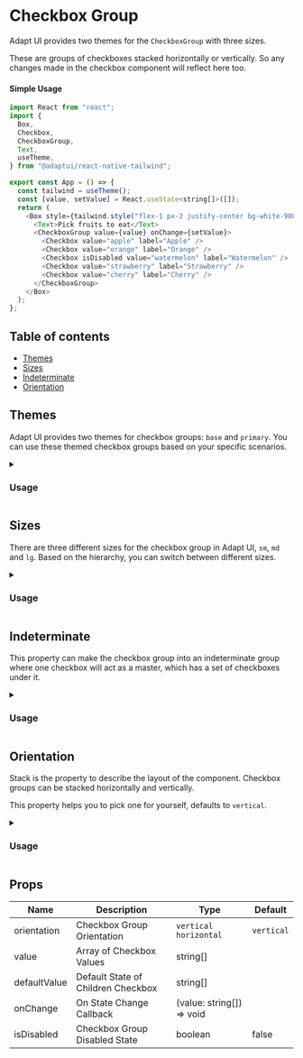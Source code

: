 # Checkbox Group

Adapt UI provides two themes for the `CheckboxGroup` with three sizes. 

These are groups of checkboxes stacked horizontally or vertically. 
So any changes made in the checkbox component will reflect here too.

#### Simple Usage

```js
import React from "react";
import {
  Box,
  Checkbox,
  CheckboxGroup,
  Text,
  useTheme,
} from "@adaptui/react-native-tailwind";

export const App = () => {
  const tailwind = useTheme();
  const [value, setValue] = React.useState<string[]>([]);
  return (
    <Box style={tailwind.style("flex-1 px-2 justify-center bg-white-900")}>
      <Text>Pick fruits to eat</Text>
      <CheckboxGroup value={value} onChange={setValue}>
        <Checkbox value="apple" label="Apple" />
        <Checkbox value="orange" label="Orange" />
        <Checkbox isDisabled value="watermelon" label="Watermelon" />
        <Checkbox value="strawberry" label="Strawberry" />
        <Checkbox value="cherry" label="Cherry" />
      </CheckboxGroup>
    </Box>
  );
};

```

## Table of contents

- [Themes](#themes)
- [Sizes](#sizes)
- [Indeterminate](#indeterminate)
- [Orientation](#orientation)


## Themes

Adapt UI provides two themes for checkbox groups: `base` and `primary`. 
You can use these themed checkbox groups based on your specific scenarios.

<details>

<summary>
  <h3>Usage</h3>
</summary>

```js
import { CheckboxGroup, useTheme } from "@adaptui/react-native-tailwind"
export default function App() { 
  const tailwind = useTheme();
  const [value, setValue] = React.useState<string[]>([]);

  return (
    <>
      <CheckboxGroup
        themeColor="primary"
        value={value}
        onChange={setValue}
      >
        <Checkbox value="artic" label="Artic" />
        <Checkbox value="national-parks" label="National Parks" />
        <Checkbox isDisabled value="camping" label="Camping" />
        <Checkbox value="beaches" label="Beaches" />
        <Checkbox value="caves" label="Caves" />
        <Checkbox value="farms" label="Farms" />
      </CheckboxGroup>
    </> 
  ) 
}
```
</details>

## Sizes

There are three different sizes for the checkbox group in Adapt UI, `sm`, `md` and `lg`. 
Based on the hierarchy, you can switch between different sizes.

<details>

<summary>
  <h3>Usage</h3>
</summary>

```js
import { CheckboxGroup, useTheme } from "@adaptui/react-native-tailwind"
export default function App() { 
  const tailwind = useTheme();
  const [value, setValue] = React.useState<string[]>([]);

  return (
    <>
      <CheckboxGroup
        size="lg"
        value={value}
        onChange={setValue}
      >
        <Checkbox value="artic" label="Artic" />
        <Checkbox value="national-parks" label="National Parks" />
        <Checkbox isDisabled value="camping" label="Camping" />
        <Checkbox value="beaches" label="Beaches" />
        <Checkbox value="caves" label="Caves" />
        <Checkbox value="farms" label="Farms" />
      </CheckboxGroup>
    </> 
  ) 
}
```
</details>

## Indeterminate

This property can make the checkbox group into an indeterminate group where one checkbox will act as a master, which has a set of checkboxes under it.

<details>

<summary>
  <h3>Usage</h3>
</summary>

```js
import {
  Box,
  Checkbox,
  CheckboxGroup,
  useTheme,
} from "@adaptui/react-native-tailwind";

export const App = () => { 
  const tailwind = useTheme(); 
  return ( 
    <Box style={tailwind.style("h-full justify-center items-center bg-white-900")}>
      <CheckboxGroup> 
        <Checkbox label="Fund Category" isIndeterminate /> 
        <Box style={tailwind.style("ml-[25px]")}> 
          <Checkbox value="Equity" label="Equity" />
          <Checkbox value="Debt" label="Debt" />
          <Checkbox value="Hybrid" label="Hybrid" />
          <Checkbox value="International Equity" label="International Equity" />
          <Checkbox value="Solution Oriented" label="Solution Oriented" /> 
        </Box>
      </CheckboxGroup> 
    </Box> 
  ); 
};

```
</details>

## Orientation

Stack is the property to describe the layout of the component. Checkbox groups can be stacked horizontally and vertically.

This property helps you to pick one for yourself, defaults to `vertical`. 

<details>

<summary>
  <h3>Usage</h3>
</summary>

```js
import { CheckboxGroup, useTheme } from "@adaptui/react-native-tailwind"
export default function App() { 
  const tailwind = useTheme();
  const [value, setValue] = React.useState<string[]>([]);

  return (
    <>
      <CheckboxGroup
        orientation="horizontal"
        value={value}
        onChange={setValue}
      >
        <Checkbox value="artic" label="Artic" />
        <Checkbox value="national-parks" label="National Parks" />
        <Checkbox isDisabled value="camping" label="Camping" />
        <Checkbox value="beaches" label="Beaches" />
        <Checkbox value="caves" label="Caves" />
        <Checkbox value="farms" label="Farms" />
      </CheckboxGroup>
    </> 
  ) 
}
```
</details>


## Props

| Name         | Description                        | Type                      | Default    |
|--------------|------------------------------------|---------------------------|------------|
| orientation  | Checkbox Group Orientation         | `vertical` `horizontal`   | `vertical` |
| value        | Array of Checkbox Values           | string[]                  |            |
| defaultValue | Default State of Children Checkbox | string[]                  |            |
| onChange     | On State Change Callback           | (value: string[]) => void |            |
| isDisabled   | Checkbox Group Disabled State      | boolean                   | false      |
